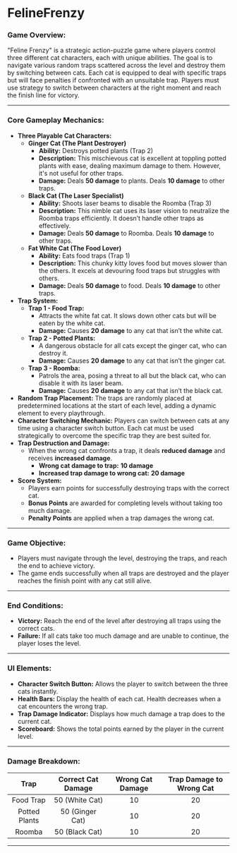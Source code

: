 # FelineFrenzy

### <a name="_8vjhr7bl6gdz"></a>**Game Overview:**
"Feline Frenzy" is a strategic action-puzzle game where players control three different cat characters, each with unique abilities. The goal is to navigate various random traps scattered across the level and destroy them by switching between cats. Each cat is equipped to deal with specific traps but will face penalties if confronted with an unsuitable trap. Players must use strategy to switch between characters at the right moment and reach the finish line for victory.

-----
### <a name="_2rktfw6w08dw"></a>**Core Gameplay Mechanics:**
- **Three Playable Cat Characters:**
  - **Ginger Cat (The Plant Destroyer)**
    - **Ability:** Destroys potted plants (Trap 2)
    - **Description:** This mischievous cat is excellent at toppling potted plants with ease, dealing maximum damage to them. However, it's not useful for other traps.
    - **Damage:** Deals **50 damage** to plants. Deals **10 damage** to other traps.
  - **Black Cat (The Laser Specialist)**
    - **Ability:** Shoots laser beams to disable the Roomba (Trap 3)
    - **Description:** This nimble cat uses its laser vision to neutralize the Roomba traps efficiently. It doesn’t handle other traps as effectively.
    - **Damage:** Deals **50 damage** to Roomba. Deals **10 damage** to other traps.
  - **Fat White Cat (The Food Lover)**
    - **Ability:** Eats food traps (Trap 1)
    - **Description:** This chunky kitty loves food but moves slower than the others. It excels at devouring food traps but struggles with others.
    - **Damage:** Deals **50 damage** to food. Deals **10 damage** to other traps.
- **Trap System:**
  - **Trap 1 - Food Trap:**
    - Attracts the white fat cat. It slows down other cats but will be eaten by the white cat.
    - **Damage:** Causes **20 damage** to any cat that isn’t the white cat.
  - **Trap 2 - Potted Plants:**
    - A dangerous obstacle for all cats except the ginger cat, who can destroy it.
    - **Damage:** Causes **20 damage** to any cat that isn’t the ginger cat.
  - **Trap 3 - Roomba:**
    - Patrols the area, posing a threat to all but the black cat, who can disable it with its laser beam.
    - **Damage:** Causes **20 damage** to any cat that isn’t the black cat.
- **Random Trap Placement:**
  The traps are randomly placed at predetermined locations at the start of each level, adding a dynamic element to every playthrough.
- **Character Switching Mechanic:**
  Players can switch between cats at any time using a character switch button. Each cat must be used strategically to overcome the specific trap they are best suited for.
- **Trap Destruction and Damage:**
  - When the wrong cat confronts a trap, it deals **reduced damage** and receives **increased damage**.
    - **Wrong cat damage to trap:** **10 damage**
    - **Increased trap damage to wrong cat:** **20 damage**
- **Score System:**
  - Players earn points for successfully destroying traps with the correct cat.
  - **Bonus Points** are awarded for completing levels without taking too much damage.
  - **Penalty Points** are applied when a trap damages the wrong cat.
-----
### <a name="_s3hxwpo33mwp"></a>**Game Objective:**
- Players must navigate through the level, destroying the traps, and reach the end to achieve victory.
- The game ends successfully when all traps are destroyed and the player reaches the finish point with any cat still alive.
-----
### <a name="_2t7lh8r3eat4"></a>**End Conditions:**
- **Victory:**
  Reach the end of the level after destroying all traps using the correct cats.
- **Failure:**
  If all cats take too much damage and are unable to continue, the player loses the level.
-----
### <a name="_ptp52a1692hn"></a>**UI Elements:**
- **Character Switch Button:**
  Allows the player to switch between the three cats instantly.
- **Health Bars:**
  Display the health of each cat. Health decreases when a cat encounters the wrong trap.
- **Trap Damage Indicator:**
  Displays how much damage a trap does to the current cat.
- **Scoreboard:**
  Shows the total points earned by the player in the current level.
-----
### <a name="_cr5znmdrcwih"></a>**Damage Breakdown:**

|**Trap**|**Correct Cat Damage**|**Wrong Cat Damage**|**Trap Damage to Wrong Cat**|
| :-: | :-: | :-: | :-: |
|Food Trap|50 (White Cat)|10|20|
|Potted Plants|50 (Ginger Cat)|10|20|
|Roomba|50 (Black Cat)|10|20|

-----


